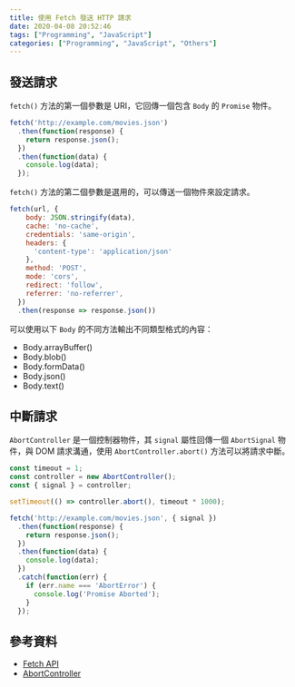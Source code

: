 ```yaml
---
title: 使用 Fetch 發送 HTTP 請求
date: 2020-04-08 20:52:46
tags: ["Programming", "JavaScript"]
categories: ["Programming", "JavaScript", "Others"]
---
```


## 發送請求

`fetch()` 方法的第一個參數是 URI，它回傳一個包含 `Body` 的 `Promise` 物件。

```js
fetch('http://example.com/movies.json')
  .then(function(response) {
    return response.json();
  })
  .then(function(data) {
    console.log(data);
  });
```

`fetch()` 方法的第二個參數是選用的，可以傳送一個物件來設定請求。

```js
fetch(url, {
    body: JSON.stringify(data),
    cache: 'no-cache',
    credentials: 'same-origin',
    headers: {
      'content-type': 'application/json'
    },
    method: 'POST',
    mode: 'cors',
    redirect: 'follow',
    referrer: 'no-referrer',
  })
  .then(response => response.json())
```

可以使用以下 `Body` 的不同方法輸出不同類型格式的內容：

- Body.arrayBuffer()
- Body.blob()
- Body.formData()
- Body.json()
- Body.text()

## 中斷請求

`AbortController` 是一個控制器物件，其 `signal` 屬性回傳一個 `AbortSignal` 物件，與 DOM 請求溝通，使用 `AbortController.abort()` 方法可以將請求中斷。

```js
const timeout = 1;
const controller = new AbortController();
const { signal } = controller;

setTimeout(() => controller.abort(), timeout * 1000);

fetch('http://example.com/movies.json', { signal })
  .then(function(response) {
    return response.json();
  })
  .then(function(data) {
    console.log(data);
  })
  .catch(function(err) {
    if (err.name === 'AbortError') {
      console.log('Promise Aborted');
    }
  });
```

## 參考資料

- [Fetch API](https://developer.mozilla.org/zh-TW/docs/Web/API/Fetch_API)
- [AbortController](https://developer.mozilla.org/zh-TW/docs/Web/API/AbortController)
